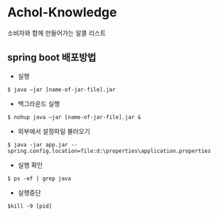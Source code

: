 # Achol-Knowledge
소비자와 함께 만들어가는 알콜 리스트


## spring boot 배포방법

- 실행
```
$ java –jar [name-of-jar-file].jar
```

- 백그라운드 실행 
```
$ nohup java –jar [name-of-jar-file].jar &
```

- 외부에서 설정파일 불러오기
```
$ java -jar app.jar --spring.config.location=file:d:\properties\application.properties
```

- 실행 확인
```
$ ps -ef | grep java
```

- 실행중단
```
$kill -9 [pid]
```
